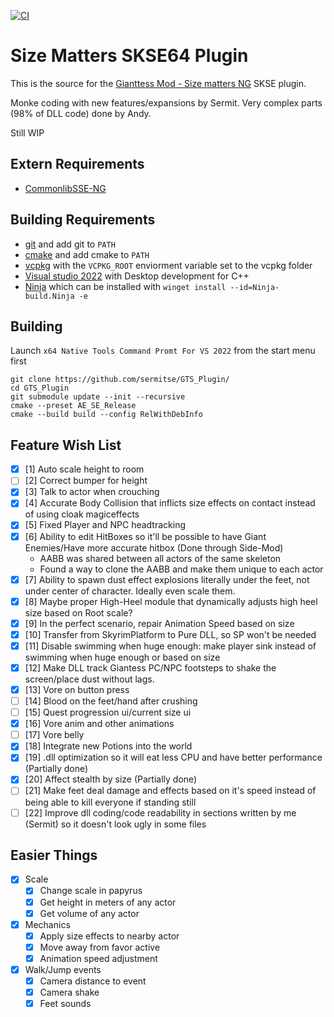 
[![CI](https://github.com/Sermitse/GTS_Plugin/actions/workflows/build.yml/badge.svg)](https://github.com/Sermitse/GTS_Plugin/actions/workflows/build.yml)

# Size Matters SKSE64 Plugin

This is the source for the [Gianttess Mod - Size matters NG](https://www.nexusmods.com/skyrimspecialedition/mods/37823?tab=description) SKSE plugin.

Monke coding with new features/expansions by Sermit.
Very complex parts (98% of DLL code) done by Andy.

Still WIP

## Extern Requirements
- [CommonlibSSE-NG](https://github.com/alandtse/CommonLibVR/tree/ng)

## Building Requirements
- [git](https://gitforwindows.org/) and add git to `PATH`
- [cmake](https://cmake.org/download/) and add cmake to `PATH`
- [vcpkg](https://github.com/microsoft/vcpkg) with the `VCPKG_ROOT` enviorment variable set to the vcpkg folder
- [Visual studio 2022](https://visualstudio.microsoft.com/vs/) with Desktop development for C++
- [Ninja](https://ninja-build.org/) which can be installed with `winget install --id=Ninja-build.Ninja -e`

## Building
Launch `x64 Native Tools Command Promt For VS 2022` from the start menu first
```
git clone https://github.com/sermitse/GTS_Plugin/
cd GTS_Plugin
git submodule update --init --recursive
cmake --preset AE_SE_Release
cmake --build build --config RelWithDebInfo
```

## Feature Wish List

- [X] [1] Auto scale height to room
- [ ] [2] Correct bumper for height
- [X] [3] Talk to actor when crouching
- [X] [4] Accurate Body Collision that inflicts size effects on contact instead of using cloak magiceffects
- [X] [5] Fixed Player and NPC headtracking
- [X] [6] Ability to edit HitBoxes so it'll be possible to have Giant Enemies/Have more accurate hitbox (Done through Side-Mod)
  - AABB was shared between all actors of the same skeleton
  - Found a way to clone the AABB and make them unique to each actor
- [X] [7] Ability to spawn dust effect explosions literally under the feet, not under center of character. Ideally even scale them.
- [X] [8] Maybe proper High-Heel module that dynamically adjusts high heel size based on Root scale?
- [X] [9] In the perfect scenario, repair Animation Speed based on size
- [X] [10] Transfer from SkyrimPlatform to Pure DLL, so SP won't be needed
- [X] [11] Disable swimming when huge enough: make player sink instead of swimming when huge enough or based on size
- [X] [12] Make DLL track Giantess PC/NPC footsteps to shake the screen/place dust without lags.
- [X] [13] Vore on button press
- [ ] [14] Blood on the feet/hand after crushing
- [ ] [15] Quest progression ui/current size ui
- [X] [16] Vore anim and other animations
- [ ] [17] Vore belly
- [X] [18] Integrate new Potions into the world
- [X] [19] .dll optimization so it will eat less CPU and have better performance (Partially done)
- [X] [20] Affect stealth by size (Partially done)
- [ ] [21] Make feet deal damage and effects based on it's speed instead of being able to kill everyone if standing still
- [ ] [22] Improve dll coding/code readability in sections written by me (Sermit) so it doesn't look ugly in some files

## Easier Things
- [X] Scale
  - [x] Change scale in papyrus
  - [X] Get height in meters of any actor
  - [X] Get volume of any actor
- [x] Mechanics  
  - [x] Apply size effects to nearby actor
  - [x] Move away from favor active
  - [x] Animation speed adjustment
- [X] Walk/Jump events
  - [x] Camera distance to event
  - [X] Camera shake
  - [X] Feet sounds
